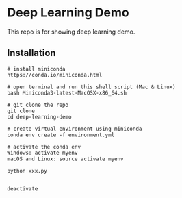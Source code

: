 # Deep Learning Demo

This repo is for showing deep learning demo.

## Installation

```
# install miniconda
https://conda.io/miniconda.html
```

```
# open terminal and run this shell script (Mac & Linux)
bash Miniconda3-latest-MacOSX-x86_64.sh
```

```
# git clone the repo
git clone 
cd deep-learning-demo
```

```
# create virtual environment using miniconda
conda env create -f environment.yml
```


```
# activate the conda env
Windows: activate myenv
macOS and Linux: source activate myenv
```

```
python xxx.py
```
```

deactivate
```




